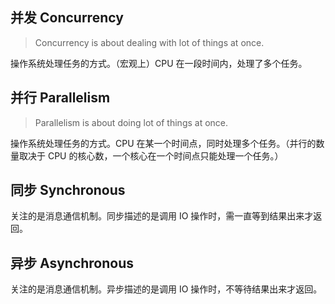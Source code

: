 ## 并发 Concurrency
> Concurrency is about dealing with lot of things at once.

操作系统处理任务的方式。（宏观上）CPU 在一段时间内，处理了多个任务。

## 并行 Parallelism
> Parallelism is about doing lot of things at once.

操作系统处理任务的方式。CPU 在某一个时间点，同时处理多个任务。（并行的数量取决于 CPU 的核心数，一个核心在一个时间点只能处理一个任务。）

## 同步 Synchronous

关注的是消息通信机制。同步描述的是调用 IO 操作时，需一直等到结果出来才返回。

## 异步 Asynchronous

关注的是消息通信机制。异步描述的是调用 IO 操作时，不等待结果出来才返回。


<!--stackedit_data:
eyJoaXN0b3J5IjpbLTM4Mjk4MTAzOSw3OTQ3MjU1ODYsLTE1Nz
U2NjE3MDksLTg3NTkzMzg5NywtMTM0MTM5OTg1MywxNTk5NjE4
MjQ5XX0=
-->